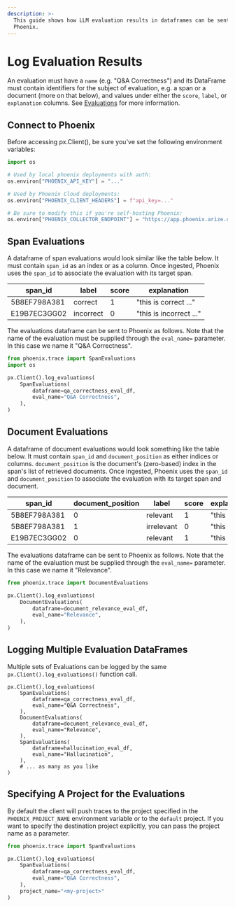 ```yaml
---
description: >-
  This guide shows how LLM evaluation results in dataframes can be sent to
  Phoenix.
---
```


# Log Evaluation Results

An evaluation must have a `name` (e.g. "Q\&A Correctness") and its DataFrame must contain identifiers for the subject of evaluation, e.g. a span or a document (more on that below), and values under either the `score`, `label`, or `explanation` columns. See [Evaluations](../../../evaluation/concepts-evals/evaluation.md) for more information.

## Connect to Phoenix

Before accessing px.Client(), be sure you've set the following environment variables:

```python
import os

# Used by local phoenix deployments with auth:
os.environ["PHOENIX_API_KEY"] = "..."

# Used by Phoenix Cloud deployments:
os.environ["PHOENIX_CLIENT_HEADERS"] = f"api_key=..."

# Be sure to modify this if you're self-hosting Phoenix:
os.environ["PHOENIX_COLLECTOR_ENDPOINT"] = "https://app.phoenix.arize.com"
```

## Span Evaluations

A dataframe of span evaluations would look similar like the table below. It must contain `span_id` as an index or as a column. Once ingested, Phoenix uses the `span_id` to associate the evaluation with its target span.

<table><thead><tr><th>span_id</th><th>label</th><th data-type="number">score</th><th>explanation</th></tr></thead><tbody><tr><td>5B8EF798A381</td><td>correct</td><td>1</td><td>"this is correct ..."</td></tr><tr><td>E19B7EC3GG02</td><td>incorrect</td><td>0</td><td>"this is incorrect ..."</td></tr></tbody></table>

The evaluations dataframe can be sent to Phoenix as follows. Note that the name of the evaluation must be supplied through the `eval_name=` parameter. In this case we name it "Q\&A Correctness".

```python
from phoenix.trace import SpanEvaluations
import os

px.Client().log_evaluations(
    SpanEvaluations(
        dataframe=qa_correctness_eval_df,
        eval_name="Q&A Correctness",
    ),
)
```

## Document Evaluations

A dataframe of document evaluations would look something like the table below. It must contain `span_id` and `document_position` as either indices or columns. `document_position` is the document's (zero-based) index in the span's list of retrieved documents. Once ingested, Phoenix uses the `span_id` and `document_position` to associate the evaluation with its target span and document.

<table><thead><tr><th>span_id</th><th data-type="number">document_position</th><th width="109">label</th><th width="82" data-type="number">score</th><th>explanation</th></tr></thead><tbody><tr><td>5B8EF798A381</td><td>0</td><td>relevant</td><td>1</td><td>"this is ..."</td></tr><tr><td>5B8EF798A381</td><td>1</td><td>irrelevant</td><td>0</td><td>"this is ..."</td></tr><tr><td>E19B7EC3GG02</td><td>0</td><td>relevant</td><td>1</td><td>"this is ..."</td></tr></tbody></table>

The evaluations dataframe can be sent to Phoenix as follows. Note that the name of the evaluation must be supplied through the `eval_name=` parameter. In this case we name it "Relevance".

```python
from phoenix.trace import DocumentEvaluations

px.Client().log_evaluations(
    DocumentEvaluations(
        dataframe=document_relevance_eval_df,
        eval_name="Relevance",
    ),
)
```

## Logging Multiple Evaluation DataFrames

Multiple sets of Evaluations can be logged by the same `px.Client().log_evaluations()` function call.

```
px.Client().log_evaluations(
    SpanEvaluations(
        dataframe=qa_correctness_eval_df,
        eval_name="Q&A Correctness",
    ),
    DocumentEvaluations(
        dataframe=document_relevance_eval_df,
        eval_name="Relevance",
    ),
    SpanEvaluations(
        dataframe=hallucination_eval_df,
        eval_name="Hallucination",
    ),
    # ... as many as you like
)
```

## Specifying A Project for the Evaluations

By default the client will push traces to the project specified in the `PHOENIX_PROJECT_NAME` environment variable or to the `default` project. If you want to specify the destination project explicitly, you can pass the project name as a parameter.

```python
from phoenix.trace import SpanEvaluations

px.Client().log_evaluations(
    SpanEvaluations(
        dataframe=qa_correctness_eval_df,
        eval_name="Q&A Correctness",
    ),
    project_name="<my-project>"
)
```
